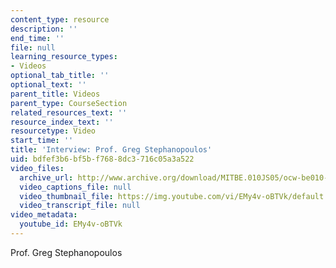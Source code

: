 ```yaml
---
content_type: resource
description: ''
end_time: ''
file: null
learning_resource_types:
- Videos
optional_tab_title: ''
optional_text: ''
parent_title: Videos
parent_type: CourseSection
related_resources_text: ''
resource_index_text: ''
resourcetype: Video
start_time: ''
title: 'Interview: Prof. Greg Stephanopoulos'
uid: bdfef3b6-bf5b-f768-8dc3-716c05a3a522
video_files:
  archive_url: http://www.archive.org/download/MITBE.010JS05/ocw-be010-Stephanopoulos-220k.mp4
  video_captions_file: null
  video_thumbnail_file: https://img.youtube.com/vi/EMy4v-oBTVk/default.jpg
  video_transcript_file: null
video_metadata:
  youtube_id: EMy4v-oBTVk
---
```


Prof. Greg Stephanopoulos